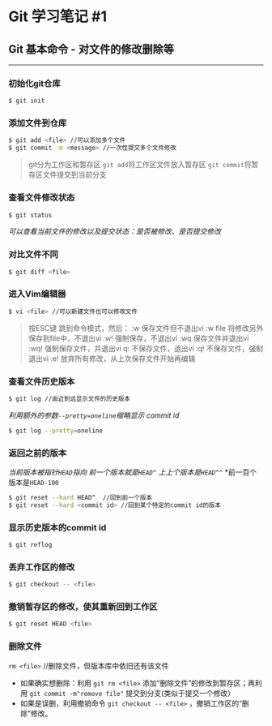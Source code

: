 # Git 学习笔记 #1

## Git 基本命令 - 对文件的修改删除等
---- 
### 初始化git仓库
```bash
$ git init 
```

### 添加文件到仓库
```bash
$ git add <file> //可以添加多个文件
$ git commit -m <message> //一次性提交多个文件修改
```
> git分为工作区和暂存区
> `git add`将工作区文件放入暂存区
> `git commit`将暂存区文件提交到当前分支

### 查看文件修改状态
```bash
$ git status
```
*可以查看当前文件的修改以及提交状态：是否被修改、是否提交修改*

### 对比文件不同
```bash
$ git diff <file>
```

### 进入Vim编辑器
```bash
$ vi <file> //可以新建文件也可以修改文件
```
> 按ESC键 跳到命令模式，然后：
> :w 保存文件但不退出vi 
> :w file 将修改另外保存到file中，不退出vi 
> :w! 强制保存，不退出vi 
> :wq 保存文件并退出vi 
> :wq! 强制保存文件，并退出vi 
> q: 不保存文件，退出vi 
> :q! 不保存文件，强制退出vi 
> :e! 放弃所有修改，从上次保存文件开始再编辑

### 查看文件历史版本
```bash
$ git log //由近到远显示文件的历史版本
```

*利用额外的参数`--pretty=oneline`缩略显示 commit id*
```bash
$ git log --pretty=oneline
```

### 返回之前的版本
*当前版本被指针`HEAD`指向*
*前一个版本就是`HEAD^`*
*上上个版本是`HEAD^^`*
*前一百个版本是`HEAD-100`
```bash
$ git reset --hard HEAD^  //回到前一个版本
$ git reset --hard <commit id> //回到某个特定的commit id的版本
```

### 显示历史版本的commit id
```bash
$ git reflog 
```

### 丢弃工作区的修改
```bash
$ git checkout -- <file>
```

### 撤销暂存区的修改，使其重新回到工作区
```bash
$ git reset HEAD <file>
```

### 删除文件
`rm <file>` //删除文件，但版本库中依旧还有该文件
- 如果确实想删除：利用 `git rm <file>` 添加“删除文件”的修改到暂存区；再利用 `git commit -m"remove file"` 提交到分支(类似于提交一个修改）
- 如果是误删，利用撤销命令 `git checkout -- <file>` ，撤销工作区的“删除”修改。